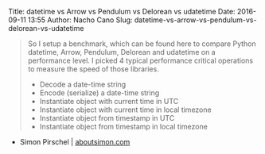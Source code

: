 Title: datetime vs Arrow vs Pendulum vs Delorean vs udatetime
Date: 2016-09-11 13:55
Author: Nacho Cano
Slug: datetime-vs-arrow-vs-pendulum-vs-delorean-vs-udatetime

> So I setup a benchmark, which can be found here to compare Python datetime,
> Arrow, Pendulum, Delorean and udatetime on a performance level. I picked 4
> typical performance critical operations to measure the speed of those
> libraries.
>
> + Decode a date-time string
> + Encode (serialize) a date-time string
> + Instantiate object with current time in UTC
> + Instantiate object with current time in local timezone
> + Instantiate object from timestamp in UTC
> + Instantiate object from timestamp in local timezone

- Simon Pirschel | [aboutsimon.com][]

  [aboutsimon.com]: https://aboutsimon.com/blog/2016/08/04/datetime-vs-Arrow-vs-Pendulum-vs-Delorean-vs-udatetime.html
    "datetime vs Arrow vs Pendulum vs Delorean vs udatetime"
